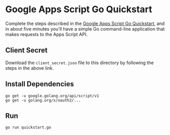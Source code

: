 # Google Apps Script Go Quickstart

Complete the steps described in the [Google Apps Script Go Quickstart](https://developers.google.com/apps-script/api/quickstart/go), and in about five minutes you'll have a simple Go command-line application that makes requests to the Apps Script API.

## Client Secret

Download the `client_secret.json` file to this directory by following the steps in the above link.

## Install Dependencies

```
go get -u google.golang.org/api/script/v1
go get -u golang.org/x/oauth2/...
```

## Run

`go run quickstart.go`
